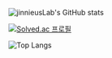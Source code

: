 ![jinnieusLab's GitHub stats](https://github-readme-stats.vercel.app/api?username=K-Junyyy&show_icons=true&theme=radical) 

[![Solved.ac
프로필](http://mazassumnida.wtf/api/v2/generate_badge?boj=geniuslab)](https://solved.ac/geniuslab)

![Top Langs](https://github-readme-stats.vercel.app/api/top-langs/?username=jinnieusLab&layout=compact&theme=cobalt)
